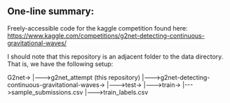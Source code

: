 ## One-line summary:
Freely-accessible code for the kaggle competition found here: https://www.kaggle.com/competitions/g2net-detecting-continuous-gravitational-waves/

I should note that this repository is an adjacent folder to the data directory. That is, we have the following setup:

G2net->
    |--->g2net_attempt (this repository)
    |--->g2net-detecting-continuous-gravitational-waves->
                                                    |--->test->
                                                    |--->train->
                                                    |--->sample_submissions.csv
                                                    |--->train_labels.csv
